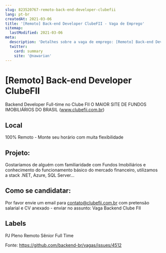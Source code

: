 ```yaml
---
slug: 823520767-remoto-back-end-developer-clubefii
lang: pt-br
createdAt: 2021-03-06
title: '[Remoto] Back-end Developer ClubeFII - Vaga de Emprego'
sitemap:
  lastModified: 2021-03-06
meta:
  description: 'Detalhes sobre a vaga de emprego: [Remoto] Back-end Developer ClubeFII'
  twitter:
    card: summary
    site: '@nawarian'
---
```


# [Remoto] Back-end Developer ClubeFII

Backend Developer Full-time no Clube FII O MAIOR SITE DE FUNDOS IMOBILIÁRIOS DO BRASIL (www.clubefii.com.br)

## Local
100% Remoto - Monte seu horário com muita flexibilidade

## Projeto:
Gostaríamos de alguém com familiaridade com Fundos Imobiliários e conhecimento do funcionamento básico do mercado financeiro, utilizamos a stack .NET, Azure, SQL Server...

## Como se candidatar:
Por favor envie um email para contato@clubefii.com.br com pretensão salarial e CV anexado - enviar no assunto: Vaga Backend Clube FII

## Labels
PJ
Pleno
Remoto
Sênior
Full Time

Fonte: https://github.com/backend-br/vagas/issues/4512
